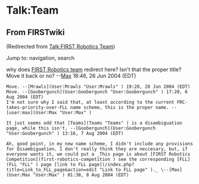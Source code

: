 # Talk:Team

## From FIRSTwiki

(Redirected from [Talk:FIRST Robotics Team](/index.php?title=Talk:FIRST_Robotics_Team&redirect=no "Talk:FIRST
Robotics Team"))

Jump to: navigation, search

why does [FIRST Robotics team](FIRST_Robotics_team "FIRST Robotics
team") redirect here? Isn't that the proper title? Move it back or no? --[Max](User:Max "User:Max") 18:46, 26 Jun 2004 (EDT)

```
Move. --[Mrawls](User:Mrawls "User:Mrawls" ) 19:20, 26 Jun 2004 (EDT) 
Move. --[Goobergunch](User:Goobergunch "User:Goobergunch" ) 17:20, 6 Aug 2004 (EDT) 
I'm not sure why I said that, at least according to the current FRC-takes-priority-over-FLL name scheme, this is the proper name. --[user:max](User:Max "User:Max" )

It just seems odd that [Teams](Teams "Teams" ) is a disambiguation page, while this isn't. --[Goobergunch](User:Goobergunch "User:Goobergunch" ) 13:16, 7 Aug 2004 (EDT) 

Ah, good point, in my new name scheme, I didn't include any provisions for Disambiguation. I don't really think they are neccesary, but, if everyone wants it, we could put a _This page is about [FIRST Robotics Competition](first-robotics-competition ) see the corresponding [FLL](FLL "FLL" ) page [link to FLL page](/index.php?title=Link_to_FLL_page&action=edit "Link to FLL page" )._ \--[Max](User:Max "User:Max" ) 01:38, 8 Aug 2004 (EDT) 
```
